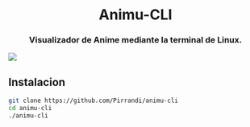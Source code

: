 <h1 align="center">Animu-CLI</h1>
<h3 align="center">Visualizador de Anime mediante la terminal de Linux.</h3>

![](https://i.imgur.com/PKleYQn.png)

## Instalacion

```bash
git clone https://github.com/Pirrandi/animu-cli
cd animu-cli
./animu-cli
```
